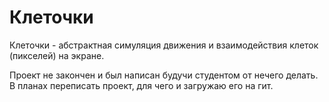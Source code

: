 # Клеточки

Клеточки - абстрактная симуляция движения и взаимодействия клеток (пикселей) на экране.

Проект не закончен и был написан будучи студентом от нечего делать.
В планах переписать проект, для чего и загружаю его на гит.